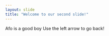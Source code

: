 ```yaml
---
layout: slide
title: "Welcome to our second slide!"
---
```

Afo is a good boy
Use the left arrow to go back!
